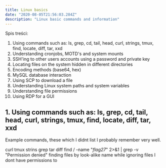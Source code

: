 ```yaml
---
title: Linux basics
date: "2020-08-05T21:56:03.284Z"
description: "Linux basic commands and information"
---
```


Spis treści:    
1. Using commands such as: ls, grep, cd, tail, head, curl, strings, tmux, find, locate, diff, tar, xxd
2. Understanding cronjobs, MOTD's and system mounts
3. SSH'ing to other users accounts using a password and private key
4. Locating files on the system hidden in different directories
5. Encoding methods (base64, hex)
6. MySQL database interaction
7. Using SCP to download a file
8. Understanding Linux system paths and system variables
9. Understanding file permissions
10. Using RDP for a GUI

## 1. Using commands such as: ls, grep, cd, tail, head, curl, strings, tmux, find, locate, diff, tar, xxd

Example commands, these which I didnt list I probably remember very well.

curl
tmux
strins
grep
tar
diff
find / -name "*flag27*" 2>&1 | grep -v "Permission denied"
    finding files by look-alike name while ignoring files I dont have permissions to